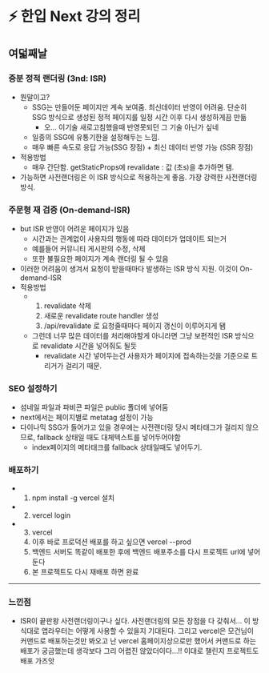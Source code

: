 # ⚡️ 한입 Next 강의 정리

## 여덟째날

### 증분 정적 랜더링 (3nd: ISR)
- 뭔말이고?
  - SSG는 만들어둔 페이지만 계속 보여줌. 최신데이터 반영이 어려움. 단순히 SSG 방식으로 생성된 정적 페이지를 일정 시간 이후 다시 생성하게끔 만듦
    - 오... 이기술 새로고침했을때 반영못되던 그 기술 아닌가 싶네
  - 일종의 SSG에 유통기한을 설정해두는 느낌.
  - 매우 빠른 속도로 응답 가능(SSG 장점) + 최신 데이터 반영 가능 (SSR 장점)
- 적용방법
  - 매우 간단함. getStaticProps에 revalidate : 값 (초s)을 추가하면 됌.
- 가능하면 사전랜더링은 이 ISR 방식으로 적용하는게 좋음. 가장 강력한 사전랜더링 방식.

### 주문형 재 검증 (On-demand-ISR)
- but ISR 반영이 어려운 페이지가 있음
  -  시간과는 관계없이 사용자의 행동에 따라 데이터가 업데이트 되는거
    - 예를들어 커뮤니티 게시판의 수정, 삭제
    - 또한 불필요한 페이지가 계속 랜더링 될 수 있음
- 이러한 어려움이 생겨서 요청이 받을때마다 발생하는 ISR 방식 지원. 이것이 On-demand-ISR
- 적용방법
  - 1. revalidate 삭제
    2. 새로운 revalidate route handler 생성
    3. /api/revalidate 로 요청줄때마다 페이지 갱신이 이루어지게 됌
  - 그런데 너무 많은 데이터를 처리해야할게 아니라면 그냥 보편적인 ISR 방식으로 revalidate 시간을 넣어줘도 될듯
    - revalidate 시간 넣어두는건 사용자가 페이지에 접속하는것을 기준으로 트리거가 걸리기 때문.

### SEO 설정하기
- 섬네일 파일과 파비콘 파일은 public 폴더에 넣어둠
- next에서는 페이지별로 metatag 설정이 가능
- 다이나믹 SSG가 들어가고 있을 경우에는 사전랜더링 당시 메타태그가 걸리지 않으므로, fallback 상태일 때도 대체텍스트를 넣어두어야함
  - index페이지의 메타태크를 fallback 상태일때도 넣어두기.

### 배포하기
- 1. npm install -g vercel 설치
- 2. vercel login
- 3. vercel
  4. 이후 바로 프로덕션 배포를 하고 싶으면 vercel --prod
  5. 백엔드 서버도 똑같이 배포한 후에 백엔드 배포주소를 다시 프로젝트 url에 넣어둔다
  6. 본 프로젝트도 다시 재배포 하면 완료

---
### 느낀점
- ISR이 끝판왕 사전랜더링이구나 싶다. 사전랜더링의 모든 장점을 다 갖춰서... 이 방식대로 앱라우터는 어떻게 사용할 수 있을지 기대된다. 그리고 vercel은 모건님이 커맨드로 배포하는것만 봐오고 난 vercel 홈페이지상으로만 했어서 커맨드로 하는 배포가 궁금했는데 생각보다 그리 어렵진 않았더이다...!! 이대로 챌린지 프로젝트도 배포 가즈앗
